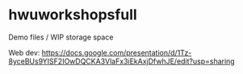# hwuworkshopsfull

Demo files / WIP storage space

Web dev:
https://docs.google.com/presentation/d/1Tz-8yceBUs9YISF2IOwDQCKA3VlaFx3iEkAxjDfwhJE/edit?usp=sharing
